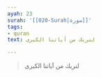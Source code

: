 ```yaml
---
ayah: 23
surah: '[[020-Surah|سورة]]'
tags:
- quran
text: لنريك من آياتنا الكبرى

---
```

> لنريك من آياتنا الكبرى
